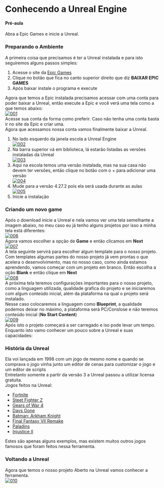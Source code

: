 # Conhecendo a Unreal Engine

#### Pré-aula
Abra a Epic Games e inicie a Unreal.

### Preparando o Ambiente
A primeira coisa que precisamos é ter a Unreal instalada e para isto seguiremos alguns passos simples:
1. Acesse o site da [Epic Games](https://store.epicgames.com/pt-BR/)
2. Clique no botão que fica no canto superior direito que diz **BAIXAR EPIC GAMES**
3. Após baixar instale o programa e execute

Agora que temos a Epic instalada precisamos acessar com uma conta para poder baixar a Unreal, então execute a Epic e você verá uma tela como a que temos abaixo:<br>
[![001](https://github.com/mastheusum/Aulas/blob/main/Level%203/v1/Lesson%2001/Screenshots/001.png "001")](https://github.com/mastheusum/Aulas/blob/main/Level%203/v1/Lesson%2001/Screenshots/001.png "001")<br>
Acesse sua conta da forma como preferir. Caso não tenha uma conta basta ir no site da Epic e criar uma.<br>
Agora que acessamos nossa conta vamos finalmente baixar a Unreal.
1. No lado esquerdo da janela escola a Unreal Engine <br>[![002](https://github.com/mastheusum/Aulas/blob/main/Level%203/v1/Lesson%2001/Screenshots/002.png "002")](https://github.com/mastheusum/Aulas/blob/main/Level%203/v1/Lesson%2001/Screenshots/002.png "002")
2. Na barra superior vá em biblioteca, lá estarão listadas as versões instaladas da Unreal<br>[![003](https://github.com/mastheusum/Aulas/blob/main/Level%203/v1/Lesson%2001/Screenshots/003.png "003")](https://github.com/mastheusum/Aulas/blob/main/Level%203/v1/Lesson%2001/Screenshots/003.png "003")
3. Aqui na escola temos uma versão instalada, mas na sua casa não devem ter versões, então clique no botão com o + para adicionar uma versão<br>[![004](https://github.com/mastheusum/Aulas/blob/main/Level%203/v1/Lesson%2001/Screenshots/004.png "004")](https://github.com/mastheusum/Aulas/blob/main/Level%203/v1/Lesson%2001/Screenshots/004.png "004")
4. Mude para a versão 4.27.2 pois ela será usada durante as aulas<br>[![005](https://github.com/mastheusum/Aulas/blob/main/Level%203/v1/Lesson%2001/Screenshots/005.png "005")](https://github.com/mastheusum/Aulas/blob/main/Level%203/v1/Lesson%2001/Screenshots/005.png "005")
5. Inicie a instalação

### Criando um novo game
Após o download inicie a Unreal e nela vamos ver uma tela semelhante a imagem abaixo, no meu caso eu já tenho alguns projetos por isso a minha tela está diferentes:<br>
[![006](https://github.com/mastheusum/Aulas/blob/main/Level%203/v1/Lesson%2001/Screenshots/006.png "006")](https://github.com/mastheusum/Aulas/blob/main/Level%203/v1/Lesson%2001/Screenshots/006.png "006")<br>
Agora vamos escolher a opção de **Game** e então clicamos em **Next**<br>
[![007](https://github.com/mastheusum/Aulas/blob/main/Level%203/v1/Lesson%2001/Screenshots/007.png "007")](https://github.com/mastheusum/Aulas/blob/main/Level%203/v1/Lesson%2001/Screenshots/007.png "007")<br>
A tela seguinte servirá para escolher algum template para o nosso projeto. Com templates algumas partes do nosso projeto já vem prontas o que acelera o desenvolvimento, mas no nosso caso, como ainda estamos aprendendo, vamos começar com um projeto em branco. Então escolha a oção **Blank** e então clique em **Next**<br>
[![008](https://github.com/mastheusum/Aulas/blob/main/Level%203/v1/Lesson%2001/Screenshots/008.png "008")](https://github.com/mastheusum/Aulas/blob/main/Level%203/v1/Lesson%2001/Screenshots/008.png "008")<br>
A próxima tela teremos configurações importantes para o nosso projeto, como a linguagem utilizada, qualidade grafica do projeto e se iniciaremos com algum conteúdo inicial, além da plataforma na qual o projeto será instalado.<br>
Nesse caso colocaremos a linguagem como **Blueprint**, a qualidade podemos deixar no máximo, a plataforma será PC/Conslose e não teremos conteúdo inicial (**No Start Content**)<br>
[![009](https://github.com/mastheusum/Aulas/blob/main/Level%203/v1/Lesson%2001/Screenshots/009.png "009")](https://github.com/mastheusum/Aulas/blob/main/Level%203/v1/Lesson%2001/Screenshots/009.png "009")<br>
Após isto o projeto começará a ser carregado e iso pode levar um tempo.<br>
Enquanto isto vamo conhecer um pouco sobre a Unreal e suas capacidades:

### História da Unreal
Ela voi lançada em 1998 com um jogo de mesmo nome e quando se comprava o jogo vinha junto um editor de cenas para customizar o jogo e um editor de scripts<br>
Entretanto somente a partir da versão 3 a Unreal passou a utilizar licensa gratuita.<br>
Jogos feitos na Unreal:
* [Fortnite](https://www.youtube.com/watch?v=VjJONZOImgg)
* [Steet Fighter Z](https://www.youtube.com/watch?v=p-OvEANlf6Y&t=1s)
* [Gears of War 4](https://www.youtube.com/watch?v=WRiMcYcBlto&t=8s)
* [Days Gone](https://www.youtube.com/watch?v=qTsx64xYhPM&t=20s)
* [Batman: Arkham Knight](https://www.youtube.com/watch?v=XQ55yZJEuN0&t=30s)
* [Final Fantasy VII Remake](https://www.youtube.com/watch?v=I_ATSCTnUD8&t=20s)
* [Paladins](https://www.youtube.com/watch?v=g4WHiMVq1-8&t=15s)
* [Injustice II](https://www.youtube.com/watch?v=i_HbXYTT0xU&t=20s)

Estes são apenas alguns exemplos, mas existem muitos outros jogos famosos que foram feitos nessa ferramenta.

### Voltando a Unreal
Agora que temos o nosso projeto Aberto na Unreal vamos conhecer a ferramenta. 
<br>
[![010](https://github.com/mastheusum/Aulas/blob/main/Level%203/v1/Lesson%2001/Screenshots/010.png "010")](https://github.com/mastheusum/Aulas/blob/main/Level%203/v1/Lesson%2001/Screenshots/010.png "010")
<br>